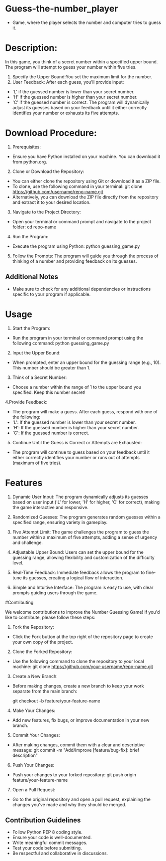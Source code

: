 # Guess-the-number_player

- Game, where the player selects the number and computer tries to guess it.

# Description:

In this game, you think of a secret number within a specified upper bound. The program will attempt to guess your number within five tries.

1. Specify the Upper Bound:You set the maximum limit for the number.
2. User Feedback: After each guess, you'll provide input:
- 'L' if the guessed number is lower than your secret number.
- 'H' if the guessed number is higher than your secret number.
- 'C' if the guessed number is correct.
The program will dynamically adjust its guesses based on your feedback until it either correctly identifies your number or exhausts its five attempts.

# Download Procedure:

1. Prerequisites:

- Ensure you have Python installed on your machine. You can download it from python.org.

2. Clone or Download the Repository:

- You can either clone the repository using Git or download it as a ZIP file.
- To clone, use the following command in your terminal:
  git clone https://github.com/username/repo-name.git
- Alternatively, you can download the ZIP file directly from the repository and extract it to your desired location.

3. Navigate to the Project Directory:

-  Open your terminal or command prompt and navigate to the project folder:
  cd repo-name

4. Run the Program:

- Execute the program using Python:
  python guessing_game.py

5. Follow the Prompts:
   The program will guide you through the process of thinking of a number and providing feedback on its guesses.

## Additional Notes
- Make sure to check for any additional dependencies or instructions specific to your program if applicable.

# Usage

1. Start the Program:

- Run the program in your terminal or command prompt using the following command:
   python guessing_game.py

2. Input the Upper Bound:

- When prompted, enter an upper bound for the guessing range (e.g., 10). This number should be greater than 1.

3. Think of a Secret Number:

- Choose a number within the range of 1 to the upper bound you specified. Keep this number secret!

4.Provide Feedback:

- The program will make a guess. After each guess, respond with one of the following:
- 'L': If the guessed number is lower than your secret number.
- 'H': If the guessed number is higher than your secret number.
- 'C': If the guessed number is correct.

5. Continue Until the Guess is Correct or Attempts are Exhausted:
- The program will continue to guess based on your feedback until it either correctly identifies your number or runs out of attempts (maximum of five tries).

# Features

1. Dynamic User Input: The program dynamically adjusts its guesses based on user input ('L' for lower, 'H' for higher, 'C' for correct), making the game interactive and responsive.

2. Randomized Guesses: The program generates random guesses within a specified range, ensuring variety in gameplay.

3. Five Attempt Limit: The game challenges the program to guess the number within a maximum of five attempts, adding a sense of urgency and challenge.

4. Adjustable Upper Bound: Users can set the upper bound for the guessing range, allowing flexibility and customization of the difficulty level.

5. Real-Time Feedback: Immediate feedback allows the program to fine-tune its guesses, creating a logical flow of interaction.

6. Simple and Intuitive Interface: The program is easy to use, with clear prompts guiding users through the game.

#Contributing

We welcome contributions to improve the Number Guessing Game! If you'd like to contribute, please follow these steps:

1. Fork the Repository:

- Click the Fork button at the top right of the repository page to create your own copy of the project.

2. Clone the Forked Repository:

- Use the following command to clone the repository to your local machine:
  git clone https://github.com/your-username/repo-name.git

3. Create a New Branch:

- Before making changes, create a new branch to keep your work separate from the main branch:

  git checkout -b feature/your-feature-name

4. Make Your Changes:

- Add new features, fix bugs, or improve documentation in your new branch.

5. Commit Your Changes:

- After making changes, commit them with a clear and descriptive message:
  git commit -m "Add/Improve [feature/bug-fix]: brief description"

6. Push Your Changes:

- Push your changes to your forked repository:
  git push origin feature/your-feature-name

7. Open a Pull Request:

- Go to the original repository and open a pull request, explaining the changes you've made and why they should be merged.

## Contribution Guidelines

- Follow Python PEP 8 coding style.
- Ensure your code is well-documented.
- Write meaningful commit messages.
- Test your code before submitting.
- Be respectful and collaborative in discussions.
